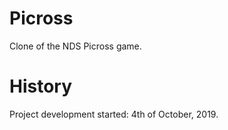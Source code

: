 # Picross
Clone of the NDS Picross game.

# History
Project development started: 4th of October, 2019.